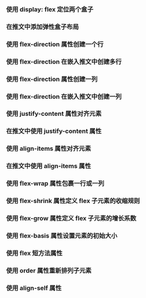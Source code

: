 ### 使用 display: flex 定位两个盒子
### 在推文中添加弹性盒子布局
### 使用 flex-direction 属性创建一个行
### 使用 flex-direction 在嵌入推文中创建多行
### 使用 flex-direction 属性创建一列
### 使用 flex-direction 在嵌入推文中创建一列
### 使用 justify-content 属性对齐元素
### 在推文中使用 justify-content 属性
### 使用 align-items 属性对齐元素
### 在推文中使用 align-items 属性
### 使用 flex-wrap 属性包裹一行或一列
### 使用 flex-shrink 属性定义 flex 子元素的收缩规则
### 使用 flex-grow 属性定义 flex 子元素的增长系数
### 使用 flex-basis 属性设置元素的初始大小
### 使用 flex 短方法属性
### 使用 order 属性重新排列子元素
### 使用 align-self 属性